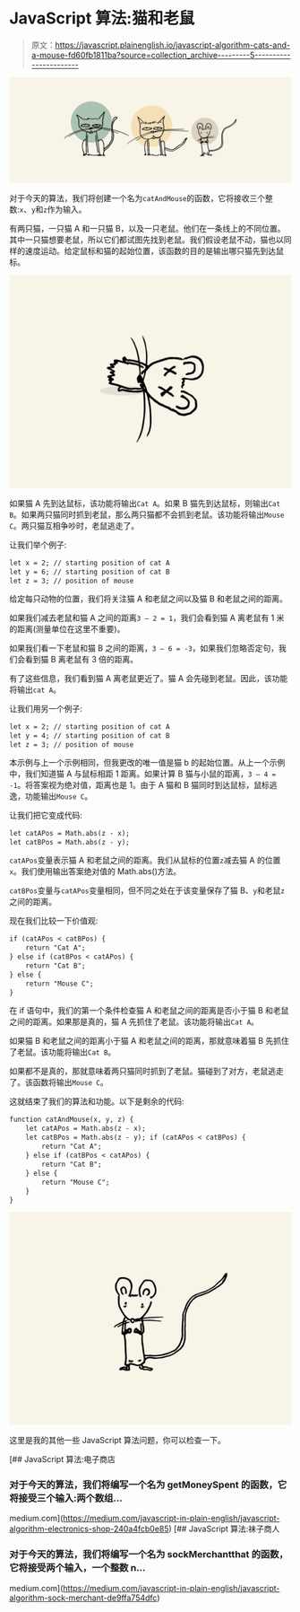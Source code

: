 # JavaScript 算法:猫和老鼠

> 原文：<https://javascript.plainenglish.io/javascript-algorithm-cats-and-a-mouse-fd60fb1811ba?source=collection_archive---------5----------------------->

![](img/bda16ce2737eb6f2316e266bf15f613f.png)

对于今天的算法，我们将创建一个名为`catAndMouse`的函数，它将接收三个整数:`x`、`y`和`z`作为输入。

有两只猫，一只猫 A 和一只猫 B，以及一只老鼠。他们在一条线上的不同位置。其中一只猫想要老鼠，所以它们都试图先找到老鼠。我们假设老鼠不动，猫也以同样的速度运动。给定鼠标和猫的起始位置，该函数的目的是输出哪只猫先到达鼠标。

![](img/92b63ed468324f240e3129f74e9be770.png)

如果猫 A 先到达鼠标，该功能将输出`Cat A`。如果 B 猫先到达鼠标，则输出`Cat B`。如果两只猫同时抓到老鼠，那么两只猫都不会抓到老鼠。该功能将输出`Mouse C`。两只猫互相争吵时，老鼠逃走了。

让我们举个例子:

```
let x = 2; // starting position of cat A
let y = 6; // starting position of cat B
let z = 3; // position of mouse
```

给定每只动物的位置，我们将关注猫 A 和老鼠之间以及猫 B 和老鼠之间的距离。

如果我们减去老鼠和猫 A 之间的距离`3 — 2 = 1`，我们会看到猫 A 离老鼠有 1 米的距离(测量单位在这里不重要)。

如果我们看一下老鼠和猫 B 之间的距离，`3 — 6 = -3`，如果我们忽略否定句，我们会看到猫 B 离老鼠有 3 倍的距离。

有了这些信息，我们看到猫 A 离老鼠更近了。猫 A 会先碰到老鼠。因此，该功能将输出`cat A`。

让我们用另一个例子:

```
let x = 2; // starting position of cat A
let y = 4; // starting position of cat B
let z = 3; // position of mouse
```

本示例与上一个示例相同，但我更改的唯一值是猫 b 的起始位置。从上一个示例中，我们知道猫 A 与鼠标相距 1 距离。如果计算 B 猫与小鼠的距离，`3 — 4 = -1`。将答案视为绝对值，距离也是 1。由于 A 猫和 B 猫同时到达鼠标，鼠标逃逸，功能输出`Mouse C`。

让我们把它变成代码:

```
let catAPos = Math.abs(z - x);
let catBPos = Math.abs(z - y);
```

`catAPos`变量表示猫 A 和老鼠之间的距离。我们从鼠标的位置`z`减去猫 A 的位置`x`。我们使用输出答案绝对值的 Math.abs()方法。

`catBPos`变量与`catAPos`变量相同，但不同之处在于该变量保存了猫 B、`y`和老鼠`z`之间的距离。

现在我们比较一下价值观:

```
if (catAPos < catBPos) {
    return "Cat A";
} else if (catBPos < catAPos) {
    return "Cat B";
} else {
    return "Mouse C";
}
```

在 if 语句中，我们的第一个条件检查猫 A 和老鼠之间的距离是否小于猫 B 和老鼠之间的距离。如果那是真的，猫 A 先抓住了老鼠。该功能将输出`Cat A`。

如果猫 B 和老鼠之间的距离小于猫 A 和老鼠之间的距离，那就意味着猫 B 先抓住了老鼠。该功能将输出`Cat B`。

如果都不是真的，那就意味着两只猫同时抓到了老鼠。猫碰到了对方，老鼠逃走了。该函数将输出`Mouse C`。

这就结束了我们的算法和功能。以下是剩余的代码:

```
function catAndMouse(x, y, z) {
    let catAPos = Math.abs(z - x);
    let catBPos = Math.abs(z - y); if (catAPos < catBPos) {
        return "Cat A";
    } else if (catBPos < catAPos) {
        return "Cat B";
    } else {
        return "Mouse C";
    }
}
```

![](img/80f134f5e10e9b541aac5badc67139fb.png)

这里是我的其他一些 JavaScript 算法问题，你可以检查一下。

[](https://medium.com/javascript-in-plain-english/javascript-algorithm-electronics-shop-240a4fcb0e85) [## JavaScript 算法:电子商店

### 对于今天的算法，我们将编写一个名为 getMoneySpent 的函数，它将接受三个输入:两个数组…

medium.com](https://medium.com/javascript-in-plain-english/javascript-algorithm-electronics-shop-240a4fcb0e85) [](https://medium.com/javascript-in-plain-english/javascript-algorithm-sock-merchant-de9ffa754dfc) [## JavaScript 算法:袜子商人

### 对于今天的算法，我们将编写一个名为 sockMerchantthat 的函数，它将接受两个输入，一个整数 n…

medium.com](https://medium.com/javascript-in-plain-english/javascript-algorithm-sock-merchant-de9ffa754dfc)